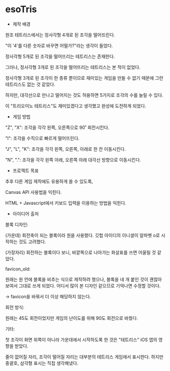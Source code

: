 # esoTris

- 제작 배경

원조 테트리스에서는 정사각형 4개로 된 조각을 떨어뜨린다. 

"이 '4'를 다른 숫자로 바꾸면 어떨가?"라는 생각이 들었다. 

정사각형 5개로 된 조각을 떨어뜨리는 테트리스는 존재한다. 

그러나, 정사각형 3개로 된 조각을 떨어뜨리는 테트리스는 본 적이 없었다. 

정사각형 3개로 된 조각이 한 종류 뿐이므로 재미있는 게임을 만들 수 없기 때문에 그런 테트리스도 없는 것 같았다. 

하지만, 대각선으로 만나고 떨어지는 것도 허용하면 5가지로 조각의 수를 늘릴 수 있다. 

이 "트리오미노 테트리스"도 재미있겠다고 생각했고 완성에 도전하게 되었다. 

- 게임 방법

"Z", "X": 조각을 각각 왼쪽, 오른쪽으로 90˚ 회전시킨다. 

"I": 조각을 수직으로 빠르게 떨어뜨린다. 

"J", "L", "K": 조각을 각각 왼쪽, 오른쪽, 아래로 한 칸 이동시킨다. 

"N", ".": 조각을 각각 왼쪽 아래, 오른쪽 아래 대각선 방향으로 이동시킨다. 

- 프로젝트 목표

추후 다른 게임 제작에도 유용하게 쓸 수 있도록, 

Canvas API 사용법을 익힌다. 

HTML + Javascript에서 키보드 입력을 이용하는 방법을 익힌다. 

- 아이디어 출처

블록 디자인: 

(가운데) 회전축이 되는 블록이라 원을 사용했다. 깃헙 아이디의 이니셜이 알파벳 o로 시작하는 것도 고려했다. 

(가장자리) 회전하는 블록이다 보니, 바깥쪽으로 나아가는 화살표를 쓰면 어울릴 것 같았다. 

favicon_old: 

원래는 원 안에 블록을 비추는 식으로 제작하려 했으나, 블록을 네 개 붙인 것이 괜찮아 보여서 그대로 쓰게 되었다. 어디서 많이 본 디자인 같으므로 기억나면 수정할 것이다. 

→ favicon을 바꿔서 더 이상 해당하지 않는다. 

회전 방식: 

원래는 45도 회전이었지만 게임의 난이도를 위해 90도 회전으로 바꿨다. 

기타: 

첫 조각이 화면 위쪽이 아니라 가운데에서 시작하도록 한 것은 "테트리스" iOS 앱의 영향을 받았다. 

줄이 없어질 자리, 조각이 떨어질 자리는 대부분의 테트리스 게임에서 표시한다. 하지만 중괄호, 삼각형 표시는 직접 생각해냈다. 